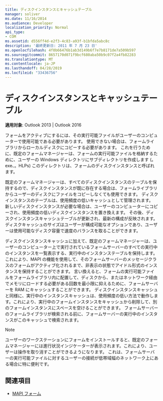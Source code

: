 ```yaml
---
title: ディスクインスタンスとキャッシュテーブル
manager: soliver
ms.date: 11/16/2014
ms.audience: Developer
localization_priority: Normal
api_type:
- COM
ms.assetid: d556ff4d-e2f3-4c83-a93f-b1bfda5abc8c
description: '最終更新日: 2011 年 7 月 23 日'
ms.openlocfilehash: 4f0b66476b1ab3d149b6f7e7b8171de7a509b597
ms.sourcegitcommit: 8657170d071f9bcf680aba50b9c07f2a4fb82283
ms.translationtype: MT
ms.contentlocale: ja-JP
ms.lasthandoff: 04/28/2019
ms.locfileid: "33436756"
---
```

# <a name="disk-instances-and-cache-tables"></a>ディスクインスタンスとキャッシュテーブル

**適用対象**: Outlook 2013 | Outlook 2016 
  
フォームをアクティブにするには、その実行可能ファイルがユーザーのコンピューターで使用可能である必要があります。 使用できない場合は、フォームライブラリからローカルディスクにコピーする必要があります。 これを行うために、既定のフォームマネージャーは、フォームの実行可能ファイルを格納するために、ユーザーの Windows ディレクトリにサブディレクトリを作成します (。exe、。HLPs) このディレクトリは、フォームのディスクインスタンスと呼ばれます。
  
既定のフォームマネージャーは、すべてのディスクインスタンスのテーブルを保持するので、ディスクインスタンスが既に存在する場合は、フォームライブラリからユーザーのディスクにファイルをコピーしなくても使用できます。 ディスクインスタンスのテーブルは、使用頻度の低いキャッシュとして管理されます。 新しいディスクインスタンスが必要な場合は、ユーザーのコンピューターにコピーされ、使用頻度の低いディスクインスタンスを置き換えます。 その後、ディスクインスタンスキャッシュテーブルが更新され、最新の構成が反映されます。 ディスクキャッシュのサイズはユーザーが構成可能なオプションであり、ユーザーは使用可能なディスク容量で速度のバランスを取ることができます。
  
ディスクインスタンスキャッシュに加えて、既定のフォームマネージャーは、ユーザーのコンピューター上で実行されているフォームサーバーのすべての実行中のインスタンスを一覧表示する、実行中のインスタンステーブルを保持します。 これにより、MAPI の機能を使用して、そのフォームサーバーのメッセージクラスのフォームがアクティブ化されるまで、非表示の状態でアイドル形式のインスタンスを保持することができます。 言い換えると、フォームの実行可能ファイルをフォームライブラリ内に配置して、ディスクから、またはネットワーク経由でメモリにロードする必要がある回数を最小限に抑えるために、フォームサーバーを RAM にキャッシュすることができます。 ディスクインスタンスキャッシュと同様に、実行中のインスタンスキャッシュは、使用頻度の低い方法で動作します。これにより、実行中のフォームインスタンスをキャッシュから削除して、別のフォームインスタンスにスペースを空けることができます。 フォームサーバーのフォームライブラリが検索される前に、フォームサーバーの実行中のインスタンスがこのキャッシュで検索されます。
  
> [!NOTE]
> ユーザーのワークステーションにフォームをインストールすると、既定のフォームマネージャーには進行状況インジケーターが表示されます。これにより、ユーザーは操作を取り消すことができるようになります。 これは、フォームサーバーの実行可能ファイルに対するユーザーの接続が低帯域幅のネットワーク上にある場合に特に便利です。 
  
## <a name="see-also"></a>関連項目

- [MAPI フォーム](mapi-forms.md)

